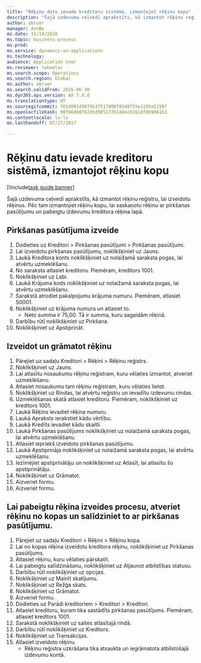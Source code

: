 ```yaml
--- 
title: "Rēķinu datu ievade kreditoru sistēmā, izmantojot rēķinu kopu"
description: "Šajā uzdevuma ceļvedī aprakstīts, kā izmantot rēķinu reģistru, lai izveidotu rēķinus."
author: abruer
manager: AnnBe
ms.date: 11/14/2016
ms.topic: business-process
ms.prod: 
ms.service: dynamics-ax-applications
ms.technology: 
audience: Application User
ms.reviewer: twheeloc
ms.search.scope: Operations
ms.search.region: Global
ms.author: abruer
ms.search.validFrom: 2016-06-30
ms.dyn365.ops.version: AX 7.0.0
ms.translationtype: HT
ms.sourcegitcommit: f01d88149074b37517d00f03d8f55e1199a5198f
ms.openlocfilehash: 08f66db0f62d5d985177b1d4ec0161df0b9961b3
ms.contentlocale: lv-lv
ms.lasthandoff: 07/27/2017

---
```

# <a name="key-invoice-data-into-the-ap-system-using-invoice-pool"></a>Rēķinu datu ievade kreditoru sistēmā, izmantojot rēķinu kopu

[!include[task guide banner](../../includes/task-guide-banner.md)]

Šajā uzdevuma ceļvedī aprakstīts, kā izmantot rēķinu reģistru, lai izveidotu rēķinus.  Pēc tam izmantojiet rēķinu kopu, lai saskaņotu rēķinu ar pirkšanas pasūtījumu un pabeigtu izdevumu kreditora rēķina lapā.


## <a name="create-a-purchase-order"></a>Pirkšanas pasūtījuma izveide
1. Dodieties uz Kreditori > Pirkšanas pasūtījumi > Pirkšanas pasūtījumi.
2. Lai izveidotu pirkšanas pasūtījumu, noklikšķiniet uz Jauns.
3. Laukā Kreditora konts noklikšķiniet uz nolaižamā saraksta pogas, lai atvērtu uzmeklēšanu.
4. No saraksta atlasiet kreditoru. Piemēram, kreditors 1001.
5. Noklikšķiniet uz Labi.
6. Laukā Krājuma kods noklikšķiniet uz nolaižamā saraksta pogas, lai atvērtu uzmeklēšanu.
7. Sarakstā atrodiet pakalpojumu krājuma numuru. Piemēram, atlasiet S0001.
8. Noklikšķiniet uz krājuma numura un atlasiet to.
    * Neto summa ir 75,00.  Tā ir summa, kuru sagaidām rēķinā.  
9. Darbību rūtī noklikšķiniet uz Pirkšana.
10. Noklikšķiniet uz Apstiprināt.

## <a name="create-and-post-and-invoice"></a>Izveidot un grāmatot rēķinu
1. Pārejiet uz sadaļu Kreditori > Rēķini > Rēķinu reģistrs.
2. Noklikšķiniet uz Jauns.
3. Lai atlasītu nosaukumu rēķinu reģistram, kuru vēlaties izmantot, atveriet uzmeklēšanu.
4. Atlasiet nosaukumu tam rēķinu reģistram, kuru vēlaties lietot.
5. Noklikšķiniet uz Rindas, lai atvērtu reģistru un ievadītu izdevumu rindas.
6. Uzmeklēšanas skatā atlasiet kreditoru. Piemēram, noklikšķiniet uz kreditors 1001.
7. Laukā Rēķins ievadiet rēķina numuru.
8. Laukā Apraksts ierakstiet kādu vērtību.
9. Laukā Kredīts ievadiet kādu skaitli.
10. Laukā Pirkšanas pasūtījums noklikšķiniet uz nolaižamā saraksta pogas, lai atvērtu uzmeklēšanu.
11. Atlasiet iepriekš izveidoto pirkšanas pasūtījumu.
12. Laukā Apstiprināja noklikšķiniet uz nolaižamā saraksta pogas, lai atvērtu uzmeklēšanu.
13. Iezīmējiet apstiprinātāju un noklikšķiniet uz Atlasīt, lai atlasītu šo apstiprinātāju.
14. Noklikšķiniet uz Grāmatot.
15. Aizveriet formu.
16. Aizveriet formu.

## <a name="open-an-invoice-from-the-pool-and-match-it-to-a-purchase-order-to-complete-the-invoice-process"></a>Lai pabeigtu rēķina izveides procesu, atveriet rēķinu no kopas un salīdziniet to ar pirkšanas pasūtījumu.
1. Pārejiet uz sadaļu Kreditori > Rēķini > Rēķinu kopa.
2. Lai no kopas rēķina izveidotu kreditora rēķinu, noklikšķiniet uz Pirkšanas pasūtījums.
3. Atlasiet rēķinu, kuru vēlaties pārskatīt.
4. Lai pabeigtu salīdzināšanu, noklikšķiniet uz Atjaunot atbilstības statusu.
5. Darbību rūtī noklikšķiniet uz opcijas.
6. Noklikšķiniet uz Mainīt skatījumu.
7. Noklikšķiniet uz Režģa skats.
8. Noklikšķiniet uz Grāmatot.
9. Aizveriet formu.
10. Dodieties uz Parādi kreditoriem > Kreditori > Kreditori.
11. Atlasiet kreditoru, kuram tika sastādīts pirkšanas pasūtījums. Piemēram, atlasiet kreditors 1001.
12. Sarakstā noklikšķiniet uz saites atlasītajā rindā.
13. Darbību rūtī noklikšķiniet uz Kreditors.
14. Noklikšķiniet uz Transakcijas.
15. Atlasiet izveidoto rēķinu.
    * Rēķinu reģistra uzkrāšana tika atsaukta un iegrāmatota atbilstošajā izdevumu kontā.  


